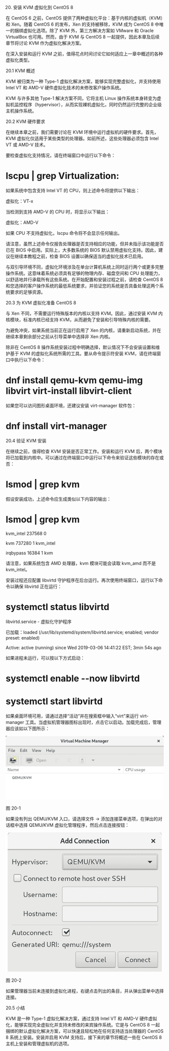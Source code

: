20. 安装 KVM 虚拟化到 CentOS 8

在 CentOS 6 之前，CentOS 提供了两种虚拟化平台：基于内核的虚拟机（KVM）和 Xen。随着 CentOS 6 的发布，Xen 的支持被移除，KVM 成为 CentOS 8 中唯一的捆绑虚拟化选项。除了 KVM 外，第三方解决方案如 VMware 和 Oracle VirtualBox 也可用。然而，由于 KVM 与 CentOS 8 一起提供，因此本章及后续章节将讨论 KVM 作为虚拟化解决方案。

在深入安装和运行 KVM 之前，值得花点时间讨论它如何适应上一章中概述的各种虚拟化类型。

20.1 KVM 概述

KVM 被归类为一种 Type-1 虚拟化解决方案，能够实现完整虚拟化，并支持使用 Intel VT 和 AMD-V 硬件虚拟化技术的未修改客户操作系统。

KVM 与许多其他 Type-1 解决方案不同，它将主机 Linux 操作系统本身转变为虚拟机监控程序（hypervisor），从而实现裸机虚拟化，同时仍然运行完整的企业级主机操作系统。

20.2 KVM 硬件要求

在继续本章之前，我们需要讨论在 KVM 环境中运行虚拟机的硬件要求。首先，KVM 虚拟化仅适用于某些类型的处理器。如前所述，这些处理器必须包含 Intel VT 或 AMD-V 技术。

要检查虚拟化支持情况，请在终端窗口中运行以下命令：

# lscpu | grep Virtualization:

如果系统中包含支持 Intel VT 的 CPU，则上述命令将提供以下输出：

虚拟化：VT-x

当检测到支持 AMD-V 的 CPU 时，将显示以下输出：

虚拟化：AMD-V

如果 CPU 不支持虚拟化，lscpu 命令将不会显示任何输出。

请注意，虽然上述命令仅报告处理器是否支持相应的功能，但并未指示该功能是否已在 BIOS 中启用。实际上，大多数系统的 BIOS 默认禁用虚拟化支持。因此，建议在继续本教程之前，检查 BIOS 设置以确保适当的虚拟化技术已启用。

与双引导环境不同，虚拟化环境涉及在单台计算机系统上同时运行两个或更多完整操作系统。这意味着系统必须具有足够的物理内存、磁盘空间和 CPU 处理能力，以舒适地并行承载所有这些系统。在开始配置和安装过程之前，请检查 CentOS 8 和您选择的客户操作系统的最低系统要求，并验证您的系统是否具备处理这两个系统要求的足够资源。

20.3 为 KVM 虚拟化准备 CentOS 8

与 Xen 不同，不需要运行特殊版本的内核以支持 KVM。因此，通过安装 KVM 内核模块，标准内核已经支持 KVM，从而避免了安装和引导特殊内核的需要。

为避免冲突，如果系统当前正在运行启用了 Xen 的内核，请重新启动系统，并在继续本章剩余部分之前从引导菜单中选择非 Xen 内核。

除非在 CentOS 8 操作系统安装过程中明确选择，默认情况下不会安装设置和维护基于 KVM 的虚拟化系统所需的工具。要从命令提示符安装 KVM，请在终端窗口中执行以下命令：

# dnf install qemu-kvm qemu-img libvirt virt-install libvirt-client

如果您可以访问图形桌面环境，还建议安装 virt-manager 软件包：

# dnf install virt-manager

20.4 验证 KVM 安装

在继续之前，值得检查 KVM 安装是否正常工作。安装和运行 KVM 后，两个模块将已加载到内核中。可以通过在终端窗口中运行以下命令来验证这些模块的存在或否：

# lsmod | grep kvm

假设安装成功，上述命令应生成类似以下内容的输出：

# lsmod | grep kvm

kvm_intel 237568 0

kvm 737280 1 kvm_intel

irqbypass 16384 1 kvm

请注意，如果系统包含 AMD 处理器，kvm 模块可能会读取 kvm_amd 而不是 kvm_intel。

安装过程还应配置 libvirtd 守护程序在后台运行。再次使用终端窗口，运行以下命令以确保 libvirtd 正在运行：

# systemctl status libvirtd

libvirtd.service - 虚拟化守护程序

已加载：loaded (/usr/lib/systemd/system/libvirtd.service; enabled; vendor preset: enabled)

Active: active (running) since Wed 2019-03-06 14:41:22 EST; 3min 54s ago

如果进程未运行，可以按以下方式启动：

# systemctl enable --now libvirtd

# systemctl start libvirtd

如果桌面环境可用，请通过选择“活动”并在搜索框中输入“virt”来运行 virt-manager 工具。当虚拟机管理器图标出现时，点击它以启动。加载完成后，管理器应该如以下图所示：

![](img/rhel_8_virt-manager.png)

图 20-1

如果没有列出 QEMU/KVM 入口，请选择文件 -> 添加连接菜单选项，在弹出的对话框中选择 QEMU/KVM 虚拟化管理程序，然后点击连接按钮：

![](img/rhel_8_virt-manager_add_connection.png)

图 20-2

如果管理器当前未连接到虚拟化进程，右键点击列出的条目，并从弹出菜单中选择连接。

20.5 小结

KVM 是一种 Type-1 虚拟化解决方案，通过支持 Intel VT 和 AMD-V 硬件虚拟化，能够实现完全虚拟化并支持未修改的来宾操作系统。它是与 CentOS 8 一起捆绑的默认虚拟化解决方案，可以快速且轻松地在任何支持适当处理器的 CentOS 8 系统上安装。安装并启用 KVM 支持后，接下来的章节将概述一些在 CentOS 8 主机上安装和管理虚拟机的选项。
